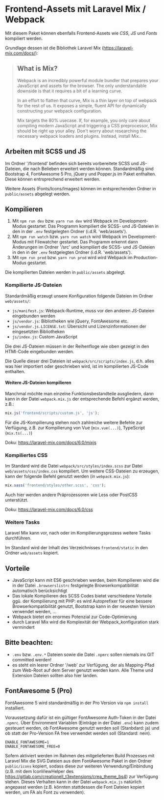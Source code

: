 # Frontend-Assets mit Laravel Mix / Webpack

Mit diesem Paket können ebenfalls Frontend-Assets wie *CSS*, *JS* und *Fonts* kompiliert werden.

Grundlage dessen ist die Bibliothek Laravel Mix (https://laravel-mix.com/docs/):

> ## What is Mix?
> Webpack is an incredibly powerful module bundler that prepares your JavaScript and assets for the browser. The only understandable downside is that it requires a bit of a learning curve.
>
> In an effort to flatten that curve, Mix is a thin layer on top of webpack for the rest of us. It exposes a simple, fluent API for dynamically constructing your webpack configuration.
>
> Mix targets the 80% usecase. If, for example, you only care about compiling modern JavaScript and triggering a CSS preprocessor, Mix should be right up your alley. Don't worry about researching the necessary webpack loaders and plugins. Instead, install Mix...

## Arbeiten mit SCSS und JS

Im Ordner '/frontend' befinden sich bereits vorbereitete SCSS und JS-Dateien, die nach Belieben erweitert werden können. Standardmäßig sind Bootstrap 4, FontAwesome 5 Pro, jQuery und Popper.js im Paket enthalten. Diese können entrsprechend erweitert werden.

Weitere Assets (Fonts/Icons/Images) können im entsprechenden Ordner in `public/assets` abgelegt werden.

## Kompilieren

1. Mit `npm run dev` bzw. `yarn run dev` wird Webpack im Development-Modus gestartet. Das Programm kompiliert die SCSS- und JS-Dateien in den in der `.env` festgelegten Ordner (i.d.R. 'web/assets').
2. Mit `npm run watch` bzw. `yarn run watch` wird Webpack im Development-Modus mit Filewatcher gestartet. Das Programm erkennt dann Änderungen im Ordner '/src' und kompiliert die SCSS- und JS-Dateien in den in der `.env` festgelegten Ordner (i.d.R. 'web/assets').
3. Mit `npm run prod` bzw. `yarn run prod` wird wird Webpack im Production-Modus gestartet.

Die kompilierten Dateien werden in `public/assets` abgelegt.

### Kompilierte JS-Dateien

Standardmäßig erzeugt unsere Konfiguration folgende Dateien im Ordner `web/assets/`:

- `js/manifest.js`: Webpack-Runtime, muss vor den anderen JS-Dateien eingebunden werden
- `js/vendor.js`: Bibliotheken wie jQuery, FontAwesome etc.
- `js/vendor.js.LICENSE.txt`: Übersicht und Lizenzinformationen der eingesetzten Bibliotheken
- `js/index.js`: Custom JavaScript

Die drei JS-Dateien müssen in der Reihenfloge wie oben gezeigt in den HTMl-Code eingebunden werden.

Die Quelle dieser drei Dateien ist `webpack/src/scripts/index.js`, d.h. alles was hier importiert oder geschrieben wird,
ist im kompilierten JS-Code enthalten.

#### Weitere JS-Dateien kompilieren

Manchmal möchte man einzelne Funktionsbestandteile ausgliedern, dann kann in der Datei `webpack.mix.js` der entsprechende Befehl ergänzt werden, z.B.:

```js
mix.js('frontend/scripts/custom.js', 'js');
```

Für die JS-Kompilierung stehen noch zahlreiche weitere Befehle zur Verfügung, z.B. zur Kompilierung von Vue (`mix.vue(...)`), TypeScript (`mix.ts(...)`)

Doku: https://laravel-mix.com/docs/6.0/mixjs

### Kompiliertes CSS

Im Standard wird die Datei `webpack/src/styles/index.scss` zur Datei `web/assets/css/index.css` kompiliert. Um weitere CSS-Dateien zu erzeugen, kann der folgende Befehl genutzt werden (in `webpack.mix.js`):

```js
mix.sass('frontend/styles/other.scss', 'css');
```

Auch hier werden andere Präprozessoren wie Less oder PostCSS unterstützt.

Doku: https://laravel-mix.com/docs/6.0/css

### Weitere Tasks

Laravel Mix kann vor, nach oder im Kompilierungsprozess weitere Tasks durchführen.

Im Standard wird der Inhalt des Verzeichnisses `frontend/static` in den Ordner `web/assets` kopiert.

## Vorteile
- JavaScript kann mit ES6 geschrieben werden, beim Kompilieren wird die in der Datei `.browserslistrc` festgelegte Browserkompatibilität automatisch berücksichtigt
- Das lokale Kompilieren des SCSS Codes bietet verschiedene Vorteile ggü. der Kompilierung mit PHP: es wird Autoprefixer für eine bessere Browserkompatibilität genutzt, Bootstrap kann in der neuesten Version verwendet werden, ...
- Webpack bietet ein enormes Potenzial zur Code-Optimierung
- durch Laravel Mix wird die Komplexität der Webpack_konfiguration stark vermindert

## Bitte beachten:
- `.env` bzw. `.env.*` Dateien sowie die Datei `.npmrc` sollen niemals ins GIT committed werden!
- es steht ein leerer Ordner '/web' zur Verfügung, der als Mapping-Pfad zum Web-Root auf dem Server genutzt werden kann.
Alle Theme und Extension Dateien sollten also hier landen.

## FontAwesome 5 (Pro)

FontAwesome 5 wird standardmäßig in der Pro Version via `npm install` installiert.

Voraussetzung dafür ist ein gültiger FontAwesome Auth-Token in der Datei `.npmrc`. Über Environment Variablen (Einträge
in der Datei `.env`) kann zudem gesteuert werden, ob FontAwesome genutzt werden soll (Stanbdard: ja) und ob statt der
Pro-Version FA free verwendet werden soll (Standard: nein).

```dotenv
ENABLE_FONTAWESOME=1
ENABLE_FONTAWESOME_FREE=0
```

Sofern aktiviert werden im Rahmen des mitgelieferten Build Prozesses mit Laravel Mix die SVG Dateien aus dem FontAwesome
Paket in den Ordner `public/icons` kopiert, sodass diese zur weiteren Verwendung/Einbindung (z.B. mit dem IconViewHelper
des https://gitlab.com/creationell_t3extensions/crea_theme_bs4) zur Verfügung stehen. Dieses Verhalten kann in der Datei
`webpack.mix.js` natürlich angepasst werden (z.B. könnten stattdessen die Font Dateien kopiert werden, um FA als Font zu
verwenden).
